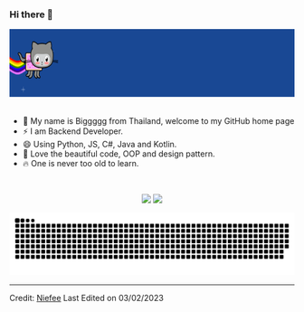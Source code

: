 ### Hi there 👋


<div align="center">
    <img src="https://raw.githubusercontent.com/Niefee/niefee/master/assets/fly.webp" height="120px" />
</div>

<br/>

- 🌱 My name is Biggggg from Thailand, welcome to my GitHub home page
- ⚡ I am Backend Developer.
- 😄 Using Python, JS, C#, Java and Kotlin.
- 💖 Love the beautiful code, OOP and design pattern.
- 🔥 One is never too old to learn.

<br/>

<p align="center">
    <img style="height:10rem;" src="https://github-readme-stats.vercel.app/api?username=9Biggggg&bg_color=30,e96443,904e95&title_color=fff&text_color=fff&show_icons=true&theme=radical" />
    <img style="height:10rem;" src="https://github-readme-streak-stats.herokuapp.com/?user=9Biggggg&theme=radical&show_icons=true&border=e4e2e2" />
</p>

<div align="center">
    <picture align="center">
      <source media="(prefers-color-scheme: dark)" srcset="https://raw.githubusercontent.com/Niefee/niefee/master/assets/github-contribution-grid-snake.svg">
      <source media="(prefers-color-scheme: light)" srcset="https://raw.githubusercontent.com/Niefee/niefee/master/assets/github-contribution-grid-snake.svg">
      <img alt="github contribution grid snake animation" src="https://raw.githubusercontent.com/Niefee/niefee/master/assets/github-contribution-grid-snake.svg">
    </picture>
</div>

------

Credit: [Niefee](https://github.com/Niefee)
Last Edited on 03/02/2023
